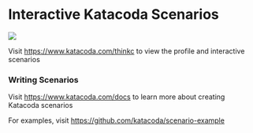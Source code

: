 # Interactive Katacoda Scenarios

[![](http://shields.katacoda.com/katacoda/thinkc/count.svg)](https://www.katacoda.com/thinkc "Get your profile on Katacoda.com")

Visit https://www.katacoda.com/thinkc to view the profile and interactive scenarios

### Writing Scenarios
Visit https://www.katacoda.com/docs to learn more about creating Katacoda scenarios

For examples, visit https://github.com/katacoda/scenario-example
